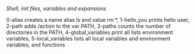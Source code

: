 *Shell, init files, variables and expansions*

0-alias creates a name alias ls and value rm *, 
1-hello_you prints hello user, 
2-path adds /action to the var PATH, 
3-paths counts the number of directories in the PATH, 
4-global_variables print all lists environment variables, 
5-local_variables  lists all local variables and environment variables, and functions